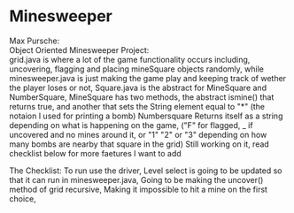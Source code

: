 # Minesweeper
Max Pursche:  
Object Oriented Minesweeper Project:  
grid.java is where a lot of the game functionality occurs including, uncovering, flagging and placing mineSquare objects randomly,
while minesweeper.java is just making the game play and keeping track of wether the player loses or not,
Square.java is the abstract for MineSquare and NumberSquare,
MineSquare has two methods, the abstract ismine() that returns true, and another that sets the String element equal to "*" (the notaion I used for printing a bomb)
Numbersquare Returns itself as a string depending on what is happening on the game, 
("F" for flagged, _ if uncovered and no mines around it, or "1" "2" or "3" depending on how many bombs are nearby that square in the grid)
Still working on it, read checklist below for more faetures I want to add

The Checklist:
To run use the driver, 
Level select is going to be updated so that it can run in minesweeper.java,
Going to be making the uncover() method of grid recursive,
Making it impossible to hit a mine on the first choice,
